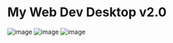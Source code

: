 # My Web Dev Desktop v2.0

![image](https://github.com/user-attachments/assets/a3927b99-8c54-4dfa-b40d-fe533af88643)
![image](https://github.com/user-attachments/assets/650d5139-4dd0-4777-833b-f9502ddf0ba6)
![image](https://github.com/user-attachments/assets/d4caf0c7-0fdb-4352-9728-a0e02708b7b1)
